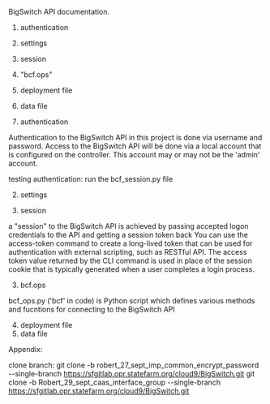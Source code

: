 BigSwitch API documentation.

1. authentication

2. settings
3. session
3. "bcf.ops"
4. deployment file
5. data file


1.  authentication

Authentication to the BigSwitch API in this project is done via username and password.
Access to the BigSwitch API will be done via a local account that is configured on the controller.
This account may or may not be the 'admin' account. 

testing authentication: run the bcf_session.py file

2. settings



3. session

a "session" to the BigSwitch API is achieved by passing accepted logon credentials to the API and getting a session token back
You can use the access-token command to create a long-lived token that can be used for authentication with external scripting,
such as RESTful API. The access token value returned by the CLI command is used in place of the session cookie that is typically generated when a user completes a login process.

3. bcf.ops

bcf_ops.py ('bcf' in code) is Python script which defines various methods and fucntions for connecting to the BigSwitch API

4. deployment file
5. data file

Appendix:

clone branch:
git clone -b robert_27_sept_imp_common_encrypt_password --single-branch https://sfgitlab.opr.statefarm.org/cloud9/BigSwitch.git
git clone -b Robert_29_sept_caas_interface_group --single-branch https://sfgitlab.opr.statefarm.org/cloud9/BigSwitch.git




